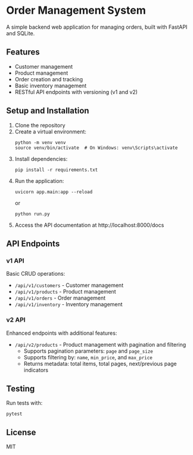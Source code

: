 # Order Management System

A simple backend web application for managing orders, built with FastAPI and SQLite.

## Features

- Customer management
- Product management
- Order creation and tracking
- Basic inventory management
- RESTful API endpoints with versioning (v1 and v2)

## Setup and Installation

1. Clone the repository
2. Create a virtual environment:
   ```
   python -m venv venv
   source venv/bin/activate  # On Windows: venv\Scripts\activate
   ```
3. Install dependencies:
   ```
   pip install -r requirements.txt
   ```
4. Run the application:
   ```
   uvicorn app.main:app --reload
   ```
   or
   ```
   python run.py
   ```
5. Access the API documentation at http://localhost:8000/docs

## API Endpoints

### v1 API

Basic CRUD operations:

- `/api/v1/customers` - Customer management
- `/api/v1/products` - Product management
- `/api/v1/orders` - Order management
- `/api/v1/inventory` - Inventory management

### v2 API

Enhanced endpoints with additional features:

- `/api/v2/products` - Product management with pagination and filtering
  - Supports pagination parameters: `page` and `page_size`
  - Supports filtering by: `name`, `min_price`, and `max_price`
  - Returns metadata: total items, total pages, next/previous page indicators

## Testing

Run tests with:
```
pytest
```

## License

MIT 
